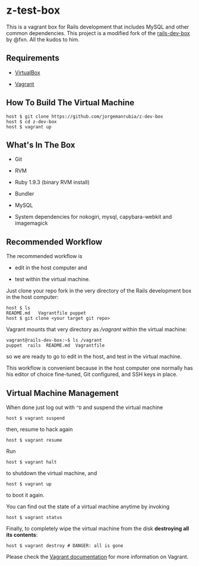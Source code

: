 # z-test-box

This is a vagrant box for Rails development that includes MySQL and other common dependencies. This project is a modified fork of the [rails-dev-box](https://github.com/rails/rails-dev-box) by @fxn. All the kudos to him.

## Requirements

* [VirtualBox](https://www.virtualbox.org)

* [Vagrant](http://vagrantup.com)

## How To Build The Virtual Machine

    host $ git clone https://github.com/jorgemanrubia/z-dev-box
    host $ cd z-dev-box
    host $ vagrant up

## What's In The Box

* Git

* RVM

* Ruby 1.9.3 (binary RVM install)

* Bundler

* MySQL

* System dependencies for nokogiri, mysql, capybara-webkit and imagemagick

## Recommended Workflow

The recommended workflow is

* edit in the host computer and

* test within the virtual machine.

Just clone your repo fork in the very directory of the Rails development box in the host computer:

    host $ ls
    README.md   Vagrantfile puppet
    host $ git clone <your target git repo>

Vagrant mounts that very directory as _/vagrant_ within the virtual machine:

    vagrant@rails-dev-box:~$ ls /vagrant
    puppet  rails  README.md  Vagrantfile

so we are ready to go to edit in the host, and test in the virtual machine.

This workflow is convenient because in the host computer one normally has his editor of choice fine-tuned, Git configured, and SSH keys in place.

## Virtual Machine Management

When done just log out with `^D` and suspend the virtual machine

    host $ vagrant suspend

then, resume to hack again

    host $ vagrant resume

Run

    host $ vagrant halt

to shutdown the virtual machine, and

    host $ vagrant up

to boot it again.

You can find out the state of a virtual machine anytime by invoking

    host $ vagrant status

Finally, to completely wipe the virtual machine from the disk **destroying all its contents**:

    host $ vagrant destroy # DANGER: all is gone

Please check the [Vagrant documentation](http://vagrantup.com/v1/docs/index.html) for more information on Vagrant.
